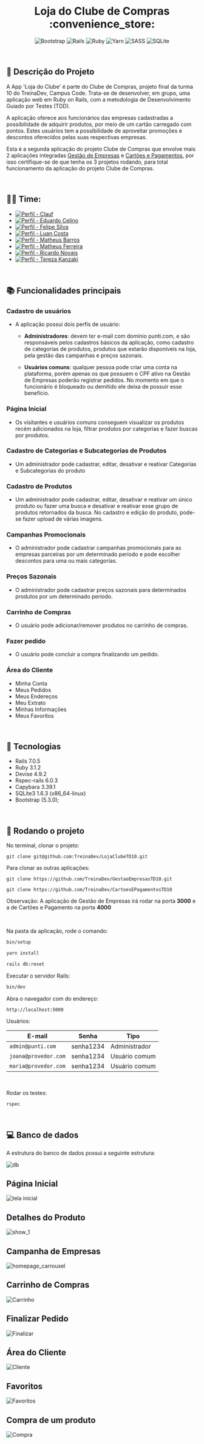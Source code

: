 <h1 align="center">Loja do Clube de Compras :convenience_store:</h1>

<div align="center">

![Bootstrap](https://img.shields.io/badge/bootstrap-%238511FA.svg?style=for-the-badge&logo=bootstrap&logoColor=white)
![Rails](https://img.shields.io/badge/rails-%23CC0000.svg?style=for-the-badge&logo=ruby-on-rails&logoColor=white)
![Ruby](https://img.shields.io/badge/ruby-%23CC342D.svg?style=for-the-badge&logo=ruby&logoColor=white)
![Yarn](https://img.shields.io/badge/yarn-%232C8EBB.svg?style=for-the-badge&logo=yarn&logoColor=white)
![SASS](https://img.shields.io/badge/SASS-hotpink.svg?style=for-the-badge&logo=SASS&logoColor=white)
![SQLite](https://img.shields.io/badge/sqlite-%2307405e.svg?style=for-the-badge&logo=sqlite&logoColor=white)

</div >

<br />

## :memo: Descrição do Projeto

A App 'Loja do Clube' é parte do Clube de Compras, projeto final da turma 10 do TreinaDev, Campus Code. Trata-se de desenvolver, em grupo, uma aplicação web em Ruby on Rails, com a metodologia de Desenvolvimento Guiado por Testes (TDD).

A aplicação oferece aos funcionários das empresas cadastradas a possibilidade de adquirir produtos, por meio de um cartão carregado com pontos. Estes usuários tem a possibilidade de aproveitar promoções e descontos oferecidos pelas suas respectivas empresas.

Esta é a segunda aplicação do projeto Clube de Compras que envolve mais 2 aplicações integradas [Gestão de Empresas](https://github.com/TreinaDev/GestaoEmpresasTD10) e [Cartões e Pagamentos](https://github.com/TreinaDev/CartoesEPagamentosTD10), por isso certifique-se de que tenha os 3 projetos rodando, para total funcionamento da aplicação do projeto Clube de Compras.

<br />

## :technologist: Time:

- [![Perfil - Clauf](https://img.shields.io/badge/Perfil-Clauf-2ea44f)](https://github.com/ClaufSS)
- [![Perfil - Eduardo Celino](https://img.shields.io/badge/Perfil-Eduardo_Celino-2ea44f)](https://github.com/ehcelino)
- [![Perfil - Felipe Silva](https://img.shields.io/badge/Perfil-Felipe_Silva-2ea44f)](https://github.com/felipel7)
- [![Perfil - Luan Costa](https://img.shields.io/badge/Perfil-Luan_Costa-2ea44f)](https://github.com/tbkanzaki)
- [![Perfil - Matheus Barros](https://img.shields.io/badge/Perfil-Matheus_Barros-2ea44f)](https://github.com/MatheusOB21)
- [![Perfil - Matheus Ferreira](https://img.shields.io/badge/Perfil-Matheus_Ferreira-2ea44f)](https://github.com/MatFerreira)
- [![Perfil - Ricardo Novais](https://img.shields.io/badge/Perfil-Ricardo_Novais-2ea44f)](https://github.com/Ricardonovais1)
- [![Perfil - Tereza Kanzaki](https://img.shields.io/badge/Perfil-Tereza_Kanzaki-2ea44f)](https://github.com/tbkanzaki)

<br />

## :books: Funcionalidades principais

### Cadastro de usuários

- A aplicação possui dois perfis de usuário:

  - **Administradores**: devem ter e-mail com domínio punti.com, e são responsáveis pelos cadastros básicos da aplicação, como cadastro de categorias de produtos, produtos que estarão disponíveis na loja, pela gestão das campanhas e preços sazonais.

  - **Usuários comuns**: qualquer pessoa pode criar uma conta na plataforma, porém apenas os que possuem o CPF ativo na Gestão de Empresas poderão registrar pedidos. No momento em que o funcionário é bloqueado ou demitido ele deixa de possuir esse benefício.

### Página Inicial

- Os visitantes e usuários comuns conseguem visualizar os produtos recém adicionados na loja, filtrar produtos por categorias e fazer buscas por produtos.

### Cadastro de Categorias e Subcategorias de Produtos

- Um administrador pode cadastrar, editar, desativar e reativar Categorias e Subcategorias do produto

### Cadastro de Produtos

- Um administrador pode cadastrar, editar, desativar e reativar um único produto ou fazer uma busca e desativar e reativar esse grupo de produtos retornados da busca. No cadastro e edição do produto, pode-se fazer upload de várias imagens.

### Campanhas Promocionais

- O administrador pode cadastrar campanhas promocionais para as empresas parceiras por um determinado período e pode escolher descontos para uma ou mais categorias.

### Preços Sazonais

- O administrador pode cadastrar preços sazonais para determinados produtos por um determinado período.

### Carrinho de Compras

- O usuário pode adicionar/remover produtos no carrinho de compras.

### Fazer pedido

- O usuário pode concluir a compra finalizando um pedido.

### Área do Cliente

- Minha Conta
- Meus Pedidos
- Meus Endereços
- Meu Extrato
- Minhas Informações
- Meus Favoritos

<br />

## :wrench: Tecnologias

- Rails 7.0.5
- Ruby 3.1.2
- Devise 4.9.2
- Rspec-rails 6.0.3
- Capybara 3.39.1
- SQLite3 1.6.3 (x86_64-linux)
- Bootstrap (5.3.0);

<br />

## :rocket: Rodando o projeto

No terminal, clonar o projeto:

```
git clone git@github.com:TreinaDev/LojaClubeTD10.git
```

Para clonar as outras aplicações:

```
git clone https://github.com/TreinaDev/GestaoEmpresasTD10.git
```

```
git clone https://github.com/TreinaDev/CartoesEPagamentosTD10
```

Observação: A aplicação de Gestão de Empresas irá rodar na porta **3000** e a de Cartões e Pagamento na porta **4000**

<br />

Na pasta da aplicação, rode o comando:

```bash
bin/setup
```

```bash
yarn install
```

```bash
rails db:reset
```

Executar o servidor Rails:

```bash
bin/dev
```

Abra o navegador com do endereço:

```
http://localhost:5000
```

Usuários:

| E-mail               | Senha     | Tipo          |
| -------------------- | --------- | ------------- |
| `admin@punti.com`    | senha1234 | Administrador |
| `joana@provedor.com` | senha1234 | Usuário comum |
| `maria@provedor.com` | senha1234 | Usuário comum |

<br />

Rodar os testes:

```
rspec
```

<br />

## :computer: Banco de dados

A estrutura do banco de dados possui a seguinte estrutura:

![db](app/assets/images/Diagramas_Loja_do_clube.png)

## Página Inicial

![tela inicial](https://github.com/TreinaDev/LojaClubeTD10/assets/92684440/e5c5b662-66ca-4d85-8d06-02a821825eae)

## Detalhes do Produto

![show_1](https://github.com/TreinaDev/LojaClubeTD10/assets/92684440/8e72a0ce-1758-4238-8100-1653962f0433)

## Campanha de Empresas

![homepage_carrousel](https://github.com/TreinaDev/LojaClubeTD10/assets/92684440/f581ac95-bf8d-48fb-ba47-85863cc29e63)

## Carrinho de Compras

![Carrinho](app/assets/images/Carrinho.png)

## Finalizar Pedido

![Finalizar](app/assets/images/Finalizar.png)

## Área do Cliente

![Cliente](app/assets/images/gif-area-do-cliente.gif)

## Favoritos

![Favoritos](app/assets/images/favoritos.png)

## Compra de um produto

![Compra](app/assets/images/gif-compra.gif)